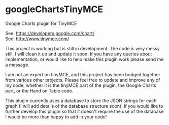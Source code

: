 googleChartsTinyMCE
===================

Google Charts plugin for TinyMCE

See: https://developers.google.com/chart/<br />
See: http://www.tinymce.com/

This project is working but is still in development. The code is very messy still, I will clean it up and update it soon. If you have any queries about implementation, or would like to help make this plugin work please send me a message. 

I am not an expert on tinyMCE, and this project has been bodged together from various other projects. Please feel free to update and improve any of my code, whether it is the tinyMCE part of the plugin, the Google Charts part, or the Hand on Table code.

This plugin currently uses a database to store the JSON strings for each graph (I will add details of the database structure soon). If you would like to further develop this plugin so that it doesn't require the use of the database I would be more than happy to add in your code! 
